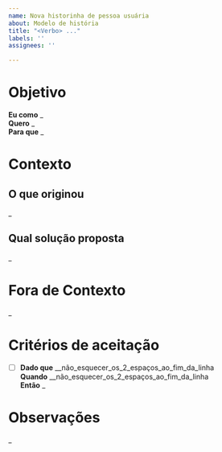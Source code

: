 ```yaml
---
name: Nova historinha de pessoa usuária
about: Modelo de história
title: "<Verbo> ..."
labels: ''
assignees: ''

---
```


# Objetivo

**Eu como** _  
**Quero** _  
**Para que** _  

# Contexto
## O que originou
_
## Qual solução proposta
_

# Fora de Contexto

_

# Critérios de aceitação

- [ ] **Dado que** __não_esquecer_os_2_espaços_ao_fim_da_linha  
**Quando** __não_esquecer_os_2_espaços_ao_fim_da_linha  
**Então** _

# Observações

_
